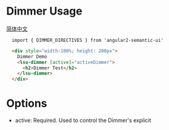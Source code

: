 # Dimmer Usage
<a href="https://github.com/lon-yang/angular2-semantic-ui/blob/master/components/dimmer/README_CN.md">简体中文</a>

```typesctript
  import { DIMMER_DIRECTIVES } from 'angular2-semantic-ui'
```
```html
  <div style="width:100%; height: 200px">
    Dimmer Demo
    <lsu-dimmer [active]="activeDimmer">
      <h2>Dimmer Test</h2>
    </lsu-dimmer>      
  </div>
```

# Options
- active: Required. Used to control the Dimmer's explicit